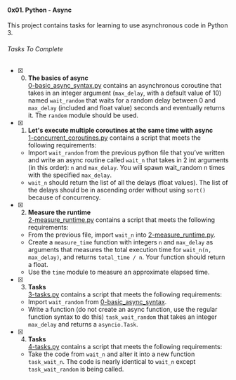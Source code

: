 #### 0x01. Python - Async

This project contains tasks for learning to use asynchronous code in Python 3.

###### Tasks To Complete

+ [x] 0. **The basics of async**<br/>[0-basic_async_syntax.py](0-basic_async_syntax.py) contains an asynchronous coroutine that takes in an integer argument (`max_delay`, with a default value of 10) named `wait_random` that waits for a random delay between 0 and `max_delay` (included and float value) seconds and eventually returns it. The `random` module should be used.

+ [x] 1. **Let's execute multiple coroutines at the same time with async**<br/>[1-concurrent_coroutines.py](1-concurrent_coroutines.py) contains a script that meets the following requirements:
  + Import `wait_random` from the previous python file that you’ve written and write an async routine called `wait_n` that takes in 2 int arguments (in this order): `n` and `max_delay`. You will spawn wait_random n times with the specified `max_delay`.
  + `wait_n` should return the list of all the delays (float values). The list of the delays should be in ascending order without using `sort()` because of concurrency.

+ [x] 2. **Measure the runtime**<br/>[2-measure_runtime.py](2-measure_runtime.py) contains a script that meets the following requirements:
  + From the previous file, import `wait_n` into [2-measure_runtime.py](2-measure_runtime.py).
  + Create a `measure_time` function with integers `n` and `max_delay` as arguments that measures the total execution time for `wait_n(n, max_delay)`, and returns `total_time / n`. Your function should return a float.
  + Use the `time` module to measure an approximate elapsed time.

+ [x] 3. **Tasks**<br/>[3-tasks.py](3-tasks.py) contains a script that meets the following requirements:
  + Import `wait_random` from [0-basic_async_syntax](0-basic_async_syntax).
  + Write a function (do not create an async function, use the regular function syntax to do this) `task_wait_random` that takes an integer `max_delay` and returns a `asyncio.Task`.

+ [x] 4. **Tasks**<br/>[4-tasks.py](4-tasks.py) contains a script that meets the following requirements:
  + Take the code from `wait_n` and alter it into a new function `task_wait_n`. The code is nearly identical to `wait_n` except `task_wait_random` is being called.